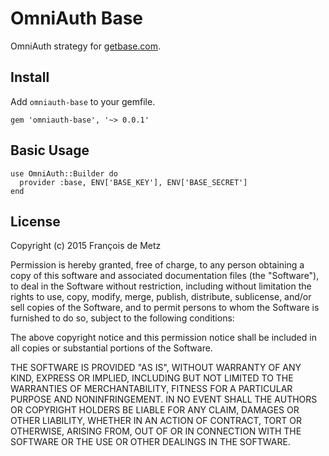 # OmniAuth Base

OmniAuth strategy for [getbase.com](http://getbase.com/).

## Install

Add `omniauth-base` to your gemfile.

    gem 'omniauth-base', '~> 0.0.1'

## Basic Usage

    use OmniAuth::Builder do
      provider :base, ENV['BASE_KEY'], ENV['BASE_SECRET']
    end

## License

Copyright (c) 2015 François de Metz

Permission is hereby granted, free of charge, to any person obtaining a copy of this software and associated documentation files (the "Software"), to deal in the Software without restriction, including without limitation the rights to use, copy, modify, merge, publish, distribute, sublicense, and/or sell copies of the Software, and to permit persons to whom the Software is furnished to do so, subject to the following conditions:

The above copyright notice and this permission notice shall be included in all copies or substantial portions of the Software.

THE SOFTWARE IS PROVIDED "AS IS", WITHOUT WARRANTY OF ANY KIND, EXPRESS OR IMPLIED, INCLUDING BUT NOT LIMITED TO THE WARRANTIES OF MERCHANTABILITY, FITNESS FOR A PARTICULAR PURPOSE AND NONINFRINGEMENT. IN NO EVENT SHALL THE AUTHORS OR COPYRIGHT HOLDERS BE LIABLE FOR ANY CLAIM, DAMAGES OR OTHER LIABILITY, WHETHER IN AN ACTION OF CONTRACT, TORT OR OTHERWISE, ARISING FROM, OUT OF OR IN CONNECTION WITH THE SOFTWARE OR THE USE OR OTHER DEALINGS IN THE SOFTWARE.

